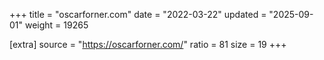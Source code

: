 +++
title = "oscarforner.com"
date = "2022-03-22"
updated = "2025-09-01"
weight = 19265

[extra]
source = "https://oscarforner.com/"
ratio = 81
size = 19
+++
